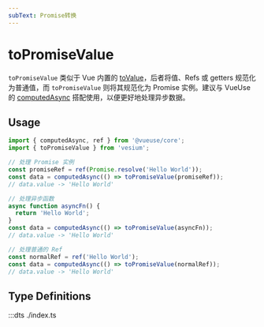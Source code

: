 ```yaml
---
subText: Promise转换
---
```


# toPromiseValue

`toPromiseValue` 类似于 Vue 内置的 [toValue](https://vuejs.org/api/reactivity-utilities.html#tovalue)，后者将值、Refs 或 getters 规范化为普通值，而 `toPromiseValue` 则将其规范化为 Promise 实例。建议与 VueUse 的 [computedAsync](https://vueuse.org/core/computedAsync/) 搭配使用，以便更好地处理异步数据。

## Usage

```ts
import { computedAsync, ref } from '@vueuse/core';
import { toPromiseValue } from 'vesium';

// 处理 Promise 实例
const promiseRef = ref(Promise.resolve('Hello World'));
const data = computedAsync(() => toPromiseValue(promiseRef));
// data.value -> 'Hello World'

// 处理异步函数
async function asyncFn() {
  return 'Hello World';
}
const data = computedAsync(() => toPromiseValue(asyncFn));
// data.value -> 'Hello World'

// 处理普通的 Ref
const normalRef = ref('Hello World');
const data = computedAsync(() => toPromiseValue(normalRef));
// data.value -> 'Hello World'
```

## Type Definitions

:::dts ./index.ts
